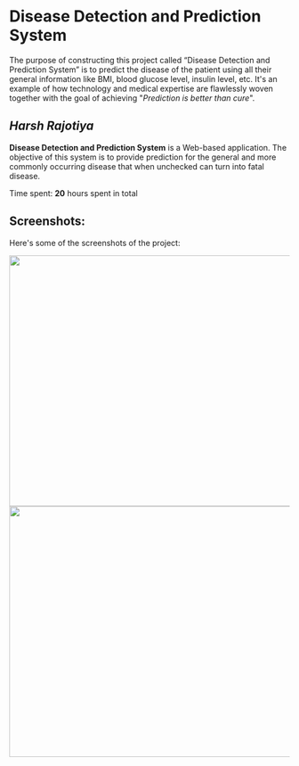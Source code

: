 # Disease Detection and Prediction System
The purpose of constructing this project called “Disease Detection and Prediction System” is to predict the disease of the patient using all their general information like BMI, blood glucose level, insulin level, etc. It's an example of how technology and medical expertise are flawlessly woven together with the goal of achieving "*Prediction is better than cure*".


## *Harsh Rajotiya*

**Disease Detection and Prediction System** is a Web-based application. The objective of this system is to provide prediction for the general and more commonly occurring disease that when unchecked can turn into fatal disease.

Time spent: **20** hours spent in total

## Screenshots:

Here's some of the screenshots of the project:

<img src='' width="800" height="450"/>
<img src='' width="800" height="450"/>
